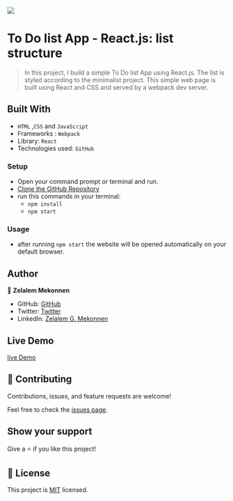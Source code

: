 ![](https://img.shields.io/badge/Microverse-blueviolet)

# To Do list App - React.js: list structure

> In this project, I build a simple To Do list App using React.js. The list is styled according to the minimalist project. This simple web page is built using React and CSS and served by a webpack dev server.


## Built With

- `HTML` ,`CSS` and `JavaScript`
- Frameworks : `Webpack`
- Library: `React`
- Technologies used: `GitHub`

### Setup
- Open your command prompt or terminal and run.
- [Clone the GitHub Repository](https://github.com/zmekonnen251/react-todo-app.git)
- run this commands in your terminal:
     - `npm install`
     - `npm start`

### Usage
- after running `npm start` the website will be opened automatically on your default browser.


## Author

👤 **Zelalem Mekonnen**

- GitHub: [GitHub](https://github.com/zmekonnen251)
- Twitter: [Twitter](https://twitter.com/mek_zela)
- LinkedIn: [Zelalem G. Mekonnen](https://www.linkedin.com/in/zelalem-getachew/)

## Live Demo

[live Demo](https://keen-salmiakki-0f0f45.netlify.app/)

## 🤝 Contributing

Contributions, issues, and feature requests are welcome!

Feel free to check the [issues page](../../issues/).

## Show your support

Give a ⭐️ if you like this project!


## 📝 License

This project is [MIT](./MIT.md) licensed.
